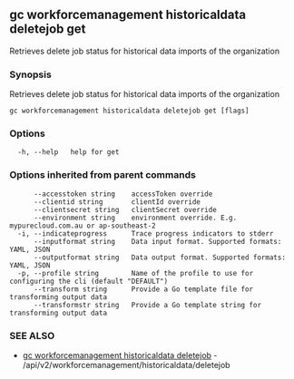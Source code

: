 ## gc workforcemanagement historicaldata deletejob get

Retrieves delete job status for historical data imports of the organization

### Synopsis

Retrieves delete job status for historical data imports of the organization

```
gc workforcemanagement historicaldata deletejob get [flags]
```

### Options

```
  -h, --help   help for get
```

### Options inherited from parent commands

```
      --accesstoken string    accessToken override
      --clientid string       clientId override
      --clientsecret string   clientSecret override
      --environment string    environment override. E.g. mypurecloud.com.au or ap-southeast-2
  -i, --indicateprogress      Trace progress indicators to stderr
      --inputformat string    Data input format. Supported formats: YAML, JSON
      --outputformat string   Data output format. Supported formats: YAML, JSON
  -p, --profile string        Name of the profile to use for configuring the cli (default "DEFAULT")
      --transform string      Provide a Go template file for transforming output data
      --transformstr string   Provide a Go template string for transforming output data
```

### SEE ALSO

* [gc workforcemanagement historicaldata deletejob](gc_workforcemanagement_historicaldata_deletejob.html)	 - /api/v2/workforcemanagement/historicaldata/deletejob


